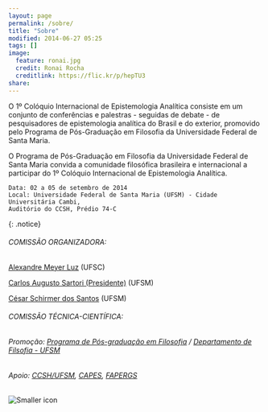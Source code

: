 ```yaml
---
layout: page
permalink: /sobre/
title: "Sobre"
modified: 2014-06-27 05:25
tags: []
image:
  feature: ronai.jpg
  credit: Ronai Rocha
  creditlink: https://flic.kr/p/hepTU3
share: 
---
```


O 1º Colóquio Internacional de Epistemologia Analítica consiste em um conjunto de conferências e palestras - seguidas de debate - de pesquisadores de epistemologia analítica do Brasil e do exterior, promovido pelo Programa de Pós-Graduação em Filosofia da Universidade Federal de Santa Maria.	 	 

O Programa de Pós-Graduação em Filosofia da Universidade Federal de Santa Maria convida a comunidade filosófica brasileira e internacional a participar do 1º Colóquio Internacional de Epistemologia Analítica.

	Data: 02 a 05 de setembro de 2014	
	Local: Universidade Federal de Santa Maria (UFSM) - Cidade Universitária Cambi, 
	Auditório do CCSH, Prédio 74-C
{: .notice}

###### COMISSÃO ORGANIZADORA:
[Alexandre Meyer Luz](http://lattes.cnpq.br/0299421437669387) (UFSC)
[Carlos Augusto Sartori (Presidente)](http://lattes.cnpq.br/6830220445412069) (UFSM)[César Schirmer dos Santos](http://lattes.cnpq.br/4518010795079534) (UFSM)


###### COMISSÃO TÉCNICA-CIENTÍFICA:



###### Promoção: [Programa de Pós-graduação em Filosofia](http://w3.ufsm.br/ppgf/) / [Departamento de Filsofia - UFSM](http://w3.ufsm.br/filosofia/)

###### Apoio: [CCSH/UFSM](http://sites.multiweb.ufsm.br/ccsh/), [CAPES](http://www.capes.gov.br), [FAPERGS](http://www.fapergs.rs.gov.br)

![Smaller icon](http://ethicscolloquiumbrazil.files.wordpress.com/2014/01/dep-2.png)